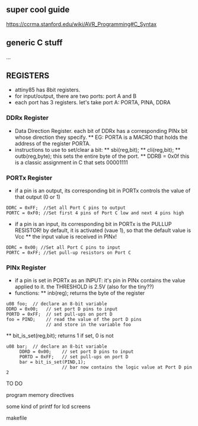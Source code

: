 ## super cool guide
https://ccrma.stanford.edu/wiki/AVR_Programming#C_Syntax

## generic C stuff

...

## REGISTERS
* attiny85 has 8bit registers.
* for input/output, there are two ports: port A and B
* each port has 3 registers. let's take port A: PORTA, PINA, DDRA

### DDRx Register
* Data Direction Register. each bit of DDRx has a corresponding PINx bit whose direction they specify.
** EG: PORTA is a MACRO that holds the address of the register PORTA.
* instructions to use to set/clear a bit: 
** sbi(reg,bit);
** cli(reg,bit);
** outb(reg,byte); this sets the entire byte of the port.
** DDRB = 0x0f this is a classic assignment in C that sets 00001111

### PORTx Register
* if a pin is an output, its corresponding bit in PORTx controls the value of that output (0 or 1)
~~~
DDRC = 0xFF;  //Set all Port C pins to output
PORTC = 0xF0; //Set first 4 pins of Port C low and next 4 pins high
~~~
* if a pin is an input, its corresponding bit in PORTx is the PULLUP RESISTOR! by default, it is activated (vaue 1), so that the default value is Vcc
** the input value is received in PINx!
~~~
DDRC = 0x00; //Set all Port C pins to input
PORTC = 0xFF; //Set pull-up resistors on Port C
~~~

### PINx Register
* if a pin is set in PORTx as an INPUT: it's pin in PINx contains the value applied to it. the THRESHOLD is 2.5V (also for the tiny??)
* functions:
** inb(reg); returns the byte of the register
~~~
u08 foo;  // declare an 8-bit variable
DDRD = 0x00;   // set port D pins to input
PORTD = 0xFF;  // set pull-ups on port D
foo = PIND;    // read the value of the port D pins
               // and store in the variable foo
~~~
** bit_is_set(reg,bit); returns 1 if set, 0 is not
~~~
u08 bar;  // declare an 8-bit variable
     DDRD = 0x00;    // set port D pins to input
     PORTD = 0xFF;   // set pull-ups on port D
     bar = bit_is_set(PIND,1);
                     // bar now contains the logic value at Port D pin 2
~~~


TO DO

program memory directives

some kind of printf for lcd screens

makefile
